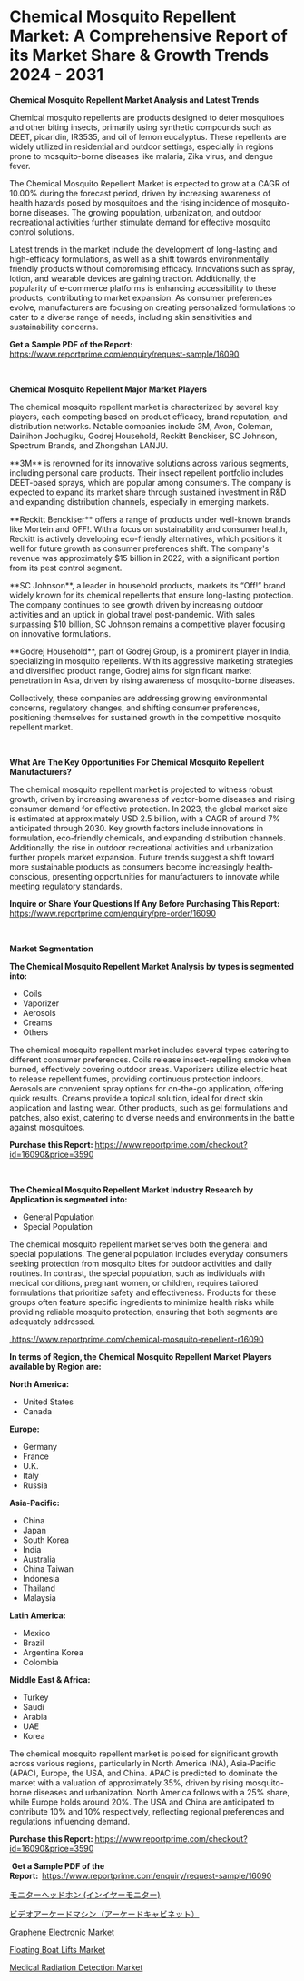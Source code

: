 <p><h1>Chemical Mosquito Repellent Market: A Comprehensive Report of its Market Share & Growth Trends 2024 - 2031</h1></p><p><strong>Chemical Mosquito Repellent Market Analysis and Latest Trends</strong></p>
<p><p>Chemical mosquito repellents are products designed to deter mosquitoes and other biting insects, primarily using synthetic compounds such as DEET, picaridin, IR3535, and oil of lemon eucalyptus. These repellents are widely utilized in residential and outdoor settings, especially in regions prone to mosquito-borne diseases like malaria, Zika virus, and dengue fever.</p><p>The Chemical Mosquito Repellent Market is expected to grow at a CAGR of 10.00% during the forecast period, driven by increasing awareness of health hazards posed by mosquitoes and the rising incidence of mosquito-borne diseases. The growing population, urbanization, and outdoor recreational activities further stimulate demand for effective mosquito control solutions.</p><p>Latest trends in the market include the development of long-lasting and high-efficacy formulations, as well as a shift towards environmentally friendly products without compromising efficacy. Innovations such as spray, lotion, and wearable devices are gaining traction. Additionally, the popularity of e-commerce platforms is enhancing accessibility to these products, contributing to market expansion. As consumer preferences evolve, manufacturers are focusing on creating personalized formulations to cater to a diverse range of needs, including skin sensitivities and sustainability concerns.</p></p>
<p><strong>Get a Sample PDF of the Report:&nbsp;</strong> <a href="https://www.reportprime.com/enquiry/request-sample/16090">https://www.reportprime.com/enquiry/request-sample/16090</a></p>
<p>&nbsp;</p>
<p><strong>Chemical Mosquito Repellent Major Market Players</strong></p>
<p><p>The chemical mosquito repellent market is characterized by several key players, each competing based on product efficacy, brand reputation, and distribution networks. Notable companies include 3M, Avon, Coleman, Dainihon Jochugiku, Godrej Household, Reckitt Benckiser, SC Johnson, Spectrum Brands, and Zhongshan LANJU.</p><p>**3M** is renowned for its innovative solutions across various segments, including personal care products. Their insect repellent portfolio includes DEET-based sprays, which are popular among consumers. The company is expected to expand its market share through sustained investment in R&D and expanding distribution channels, especially in emerging markets.</p><p>**Reckitt Benckiser** offers a range of products under well-known brands like Mortein and OFF!. With a focus on sustainability and consumer health, Reckitt is actively developing eco-friendly alternatives, which positions it well for future growth as consumer preferences shift. The company's revenue was approximately $15 billion in 2022, with a significant portion from its pest control segment.</p><p>**SC Johnson**, a leader in household products, markets its “Off!” brand widely known for its chemical repellents that ensure long-lasting protection. The company continues to see growth driven by increasing outdoor activities and an uptick in global travel post-pandemic. With sales surpassing $10 billion, SC Johnson remains a competitive player focusing on innovative formulations.</p><p>**Godrej Household**, part of Godrej Group, is a prominent player in India, specializing in mosquito repellents. With its aggressive marketing strategies and diversified product range, Godrej aims for significant market penetration in Asia, driven by rising awareness of mosquito-borne diseases.</p><p>Collectively, these companies are addressing growing environmental concerns, regulatory changes, and shifting consumer preferences, positioning themselves for sustained growth in the competitive mosquito repellent market.</p></p>
<p>&nbsp;</p>
<p><strong>What Are The Key Opportunities For Chemical Mosquito Repellent Manufacturers?</strong></p>
<p><p>The chemical mosquito repellent market is projected to witness robust growth, driven by increasing awareness of vector-borne diseases and rising consumer demand for effective protection. In 2023, the global market size is estimated at approximately USD 2.5 billion, with a CAGR of around 7% anticipated through 2030. Key growth factors include innovations in formulation, eco-friendly chemicals, and expanding distribution channels. Additionally, the rise in outdoor recreational activities and urbanization further propels market expansion. Future trends suggest a shift toward more sustainable products as consumers become increasingly health-conscious, presenting opportunities for manufacturers to innovate while meeting regulatory standards.</p></p>
<p><strong>Inquire or Share Your Questions If Any Before Purchasing This Report:</strong> <a href="https://www.reportprime.com/enquiry/pre-order/16090">https://www.reportprime.com/enquiry/pre-order/16090</a></p>
<p>&nbsp;</p>
<p><strong>Market Segmentation</strong></p>
<p><strong>The Chemical Mosquito Repellent Market Analysis by types is segmented into:</strong></p>
<p><ul><li>Coils</li><li>Vaporizer</li><li>Aerosols</li><li>Creams</li><li>Others</li></ul></p>
<p><p>The chemical mosquito repellent market includes several types catering to different consumer preferences. Coils release insect-repelling smoke when burned, effectively covering outdoor areas. Vaporizers utilize electric heat to release repellent fumes, providing continuous protection indoors. Aerosols are convenient spray options for on-the-go application, offering quick results. Creams provide a topical solution, ideal for direct skin application and lasting wear. Other products, such as gel formulations and patches, also exist, catering to diverse needs and environments in the battle against mosquitoes.</p></p>
<p><strong>Purchase this Report:&nbsp;</strong><a href="https://www.reportprime.com/checkout?id=16090&price=3590">https://www.reportprime.com/checkout?id=16090&price=3590</a></p>
<p>&nbsp;</p>
<p><strong>The Chemical Mosquito Repellent Market Industry Research by Application is segmented into:</strong></p>
<p><ul><li>General Population</li><li>Special Population</li></ul></p>
<p><p>The chemical mosquito repellent market serves both the general and special populations. The general population includes everyday consumers seeking protection from mosquito bites for outdoor activities and daily routines. In contrast, the special population, such as individuals with medical conditions, pregnant women, or children, requires tailored formulations that prioritize safety and effectiveness. Products for these groups often feature specific ingredients to minimize health risks while providing reliable mosquito protection, ensuring that both segments are adequately addressed.</p></p>
<p><a href="https://www.reportprime.com/chemical-mosquito-repellent-r16090">&nbsp;https://www.reportprime.com/chemical-mosquito-repellent-r16090</a></p>
<p><strong>In terms of Region, the Chemical Mosquito Repellent Market Players available by Region are:</strong></p>
<p>
    <p> <strong> North America: </strong>
        <ul>
            <li>United States</li>
            <li>Canada</li>
        </ul>
        </p> 
    <p> <strong> Europe: </strong>
        <ul>
            <li>Germany</li>
            <li>France</li>
            <li>U.K.</li>
            <li>Italy</li>
            <li>Russia</li>
        </ul>
        </p> 
    <p> <strong> Asia-Pacific: </strong>
        <ul>
            <li>China</li>
            <li>Japan</li>
            <li>South Korea</li>
            <li>India</li>
            <li>Australia</li>
            <li>China Taiwan</li>
            <li>Indonesia</li>
            <li>Thailand</li>
            <li>Malaysia</li>
        </ul>
        </p> 
    <p> <strong> Latin America: </strong>
        <ul>
            <li>Mexico</li>
            <li>Brazil</li>
            <li>Argentina Korea</li>
            <li>Colombia</li>
        </ul>
        </p> 
    <p> <strong> Middle East & Africa: </strong>
        <ul>
            <li>Turkey</li>
            <li>Saudi</li>
            <li>Arabia</li>
            <li>UAE</li>
            <li>Korea</li>
        </ul>
    </p>
    </p>
<p><p>The chemical mosquito repellent market is poised for significant growth across various regions, particularly in North America (NA), Asia-Pacific (APAC), Europe, the USA, and China. APAC is predicted to dominate the market with a valuation of approximately 35%, driven by rising mosquito-borne diseases and urbanization. North America follows with a 25% share, while Europe holds around 20%. The USA and China are anticipated to contribute 10% and 10% respectively, reflecting regional preferences and regulations influencing demand.</p></p>
<p><strong>Purchase this Report: </strong><a href="https://www.reportprime.com/checkout?id=16090&price=3590">https://www.reportprime.com/checkout?id=16090&price=3590</a></p>
<p>&nbsp;<strong>Get a Sample PDF of the Report:&nbsp;&nbsp;</strong><a href="https://www.reportprime.com/enquiry/request-sample/16090">https://www.reportprime.com/enquiry/request-sample/16090</a></p>
<p><strong></strong></p>
<p><p><a href="https://medium.com/@cryptoasu_20150/monitor-headphones-in-ear-monitors-07ad38803743">モニターヘッドホン (インイヤーモニター)</a></p><p><a href="https://medium.com/@cryptoasu_20150/video-arcade-machine-arcade-cabinet-a7bbc615662f">ビデオアーケードマシン（アーケードキャビネット）</a></p><p><a href="https://medium.com/@keith.sutherland8067/the-comprehensive-graphene-electronic-market-research-report-is-essential-for-understanding-2e3a261c4efd?postPublishedType=initial">Graphene Electronic Market</a></p><p><a href="https://issuu.com/reportprime-2/docs/floating-boat-lifts-market-size-203_ff090c3cb42a0a">Floating Boat Lifts Market</a></p><p><a href="https://github.com/AshikRahman665/Market-Research-Report-List-1/blob/main/medical-radiation-detection-market.md">Medical Radiation Detection Market</a></p></p>